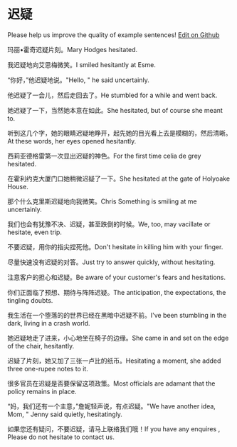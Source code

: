 # 迟疑

Please help us improve the quality of example sentences! [Edit on Github](https://github.com/jiyushe/jiyu-example-sentence-source/blob/main/chinese/chiyi_1.md)

<p><span class="chinese">玛丽•霍奇迟疑片刻。</span><span class="english">Mary Hodges hesitated.</span></p>

<p><span class="chinese">我迟疑地向艾思梅微笑。</span><span class="english">I smiled hesitantly at Esme.</span></p>

<p><span class="chinese">“你好，”他迟疑地说。</span><span class="english">"Hello, " he said uncertainly.</span></p>

<p><span class="chinese">他迟疑了一会儿，然后走回去了。</span><span class="english">He stumbled for a while and went back.</span></p>

<p><span class="chinese">她迟疑了一下，当然她本意在如此。</span><span class="english">She hesitated, but of course she meant to.</span></p>

<p><span class="chinese">听到这几个字，她的眼睛迟疑地睁开，起先她的目光看上去是模糊的，然后清晰。</span><span class="english">At these words, her eyes opened hesitantly.</span></p>

<p><span class="chinese">西莉亚德格雷第一次显出迟疑的神色。</span><span class="english">For the first time celia de grey hesitated.</span></p>

<p><span class="chinese">在霍利约克大厦门口她稍微迟疑了一下。</span><span class="english">She hesitated at the gate of Holyoake House.</span></p>

<p><span class="chinese">那个什么克里斯迟疑地向我微笑。</span><span class="english">Chris Something is smiling at me uncertainly.</span></p>

<p><span class="chinese">我们也会有犹豫不决、迟疑，甚至跌倒的时候。</span><span class="english">We, too, may vacillate or hesitate, even trip.</span></p>

<p><span class="chinese">不要迟疑，用你的指尖捏死他。</span><span class="english">Don't hesitate in killing him with your finger.</span></p>

<p><span class="chinese">尽量快速没有迟疑的对答。</span><span class="english">Just try to answer quickly, without hesitating.</span></p>

<p><span class="chinese">注意客户的担心和迟疑。</span><span class="english">Be aware of your customer's fears and hesitations.</span></p>

<p><span class="chinese">你们正面临了预想、期待与阵阵迟疑。</span><span class="english">The anticipation, the expectations, the tingling doubts.</span></p>

<p><span class="chinese">我生活在一个堕落的的世界已经在黑暗中迟疑不前。</span><span class="english">I've been stumbling in the dark, living in a crash world.</span></p>

<p><span class="chinese">她迟疑地走了进来，小心地坐在椅子的边缘。</span><span class="english">She came in and set on the edge of the chair, hesitantly.</span></p>

<p><span class="chinese">迟疑了片刻，她又加了三张一卢比的纸币。</span><span class="english">Hesitating a moment, she added three one-rupee notes to it.</span></p>

<p><span class="chinese">很多官员在迟疑是否要保留这项政策。</span><span class="english">Most officials are adamant that the policy remains in place.</span></p>

<p><span class="chinese">“妈，我们还有一个主意，”詹妮轻声说，有点迟疑。</span><span class="english">"We have another idea, Mom, " Jenny said quietly, hesitatingly.</span></p>

<p><span class="chinese">如果您还有疑问，不要迟疑，请马上联络我们哦！</span><span class="english">If you have any enquires , Please do not hesitate to contact us.</span></p>

